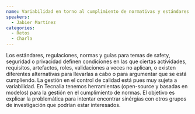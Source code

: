 ```yaml
---
name: Variabilidad en torno al cumplimiento de normativas y estándares (safety, seguridad, privacidad)
speakers:
  - Jabier Martínez 
categories:
  - Retos
  - Charla
---
```


Los estándares, regulaciones, normas y guías para temas de safety, seguridad o privacidad definen condiciones en las que ciertas actividades, requisitos, artefactos, roles, validaciones a veces no aplican, o existen diferentes alternativas para llevarlas a cabo o para argumentar que se está cumpliendo. La gestión en el control de calidad está pues muy sujeta a variabilidad. En Tecnalia tenemos herramientas (open-source y basadas en modelos) para la gestión en el cumplimiento de normas. El objetivo es explicar la problemática para intentar encontrar sinérgias con otros grupos de investigación que podrían estar interesados.